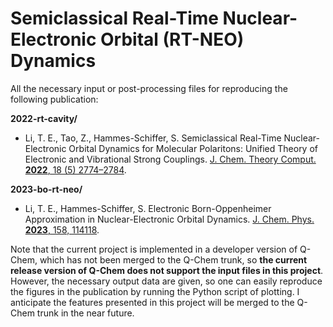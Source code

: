 # Semiclassical Real-Time Nuclear-Electronic Orbital (RT-NEO) Dynamics

All the necessary input or post-processing files for reproducing the following publication:

**2022-rt-cavity/**

- Li, T. E., Tao, Z., Hammes-Schiffer, S. Semiclassical Real-Time Nuclear-Electronic Orbital Dynamics for Molecular Polaritons: Unified Theory of Electronic and Vibrational Strong Couplings. [J. Chem. Theory Comput. **2022**, 18 (5) 2774–2784](https://doi.org/10.1021/acs.jctc.2c00096).

**2023-bo-rt-neo/**

- Li, T. E., Hammes-Schiffer, S. Electronic Born-Oppenheimer Approximation in Nuclear-Electronic Orbital Dynamics. [J. Chem. Phys. **2023**, 158, 114118](https://doi.org/10.1063/5.0142007).

Note that the current project is implemented in a developer version of Q-Chem, which has not been merged to the Q-Chem trunk, so **the current release version of Q-Chem does not support the input files in this project**. However, the necessary output data are given, so one can easily reproduce the figures in the publication by running the Python script of plotting. I anticipate the features presented in this project will be merged to the Q-Chem trunk in the near future.
